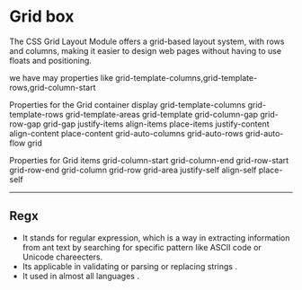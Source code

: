 # Grid box 

The CSS Grid Layout Module offers a grid-based layout system, with rows and columns, making it easier to design web pages without having to use floats and positioning.

we have may properties like grid-template-columns,grid-template-rows,grid-column-start

Properties for the Grid container display grid-template-columns grid-template-rows grid-template-areas grid-template grid-column-gap grid-row-gap grid-gap justify-items align-items place-items justify-content align-content place-content grid-auto-columns grid-auto-rows grid-auto-flow grid

Properties for Grid items grid-column-start grid-column-end grid-row-start grid-row-end grid-column grid-row grid-area justify-self align-self place-self



--------------------------------- 

## Regx 

- It stands for regular expression, which is a way in extracting information from ant text by searching for specific pattern like ASCII code or Unicode chareecters.
- Its applicable in validating or parsing or replacing strings .
- It used in almost all languages .